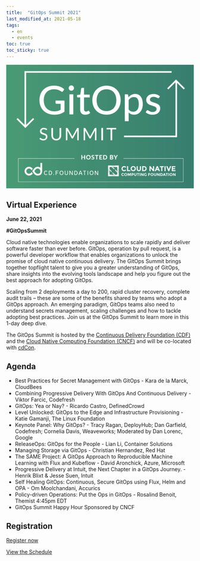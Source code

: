 ```yaml
---
title:  "GitOps Summit 2021"
last_modified_at: 2021-05-18
tags:
  - en
  - events
toc: true
toc_sticky: true
---
```


[![](/assets/images/posts/2021-05-18-gitops-summit-21.png)](https://events.linuxfoundation.org/gitops-summit/)

## Virtual Experience

**June 22, 2021**

**#GitOpsSummit**

Cloud native technologies enable organizations to scale rapidly and deliver software faster than ever before. GitOps, operation by pull request, is a powerful developer workflow that enables organizations to unlock the promise of cloud native continuous delivery. The GitOps Summit brings together topflight talent to give you a greater understanding of GitOps, share insights into the evolving tools landscape and help you figure out the best approach for adopting GitOps.

Scaling from 2 deployments a day to 200, rapid cluster recovery, complete audit trails – these are some of the benefits shared by teams who adopt a GitOps approach. An emerging paradigm, GitOps teams also need to understand secrets management, scaling challenges and how to tackle adopting best practices. Join us at the GitOps Summit to learn more in this 1-day deep dive.

The GitOps Summit is hosted by the [Continuous Delivery Foundation (CDF)](https://cd.foundation/) and the [Cloud Native Computing Foundation (CNCF)](https://www.cncf.io/) and will be co-located with [cdCon](https://events.linuxfoundation.org/cdcon/).

## Agenda

 - Best Practices for Secret Management with GitOps - Kara de la Marck, CloudBees
 - Combining Progressive Delivery With GitOps And Continuous Delivery - Viktor Farcic, Codefresh
 - GitOps: Yea or Nay? - Ricardo Castro, DefinedCrowd
 - Level Unlocked: GitOps to the Edge and Infrastructure Provisioning - Katie Gamanji, The Linux Foundation
 - Keynote Panel: Why GitOps? - Tracy Ragan, DeployHub; Dan Garfield, Codefresh; Cornelia Davis, Weaveworks; Moderated by Dan Lorenc, Google
 - ReleaseOps: GitOps for the People - Lian Li, Container Solutions
 - Managing Storage via GitOps - Christian Hernandez, Red Hat
 - The SAME Project: A GitOps Approach to Reproducible Machine Learning with Flux and Kubeflow - David Aronchick, Azure, Microsoft
 - Progressive Delivery at Intuit, the Next Chapter in a GitOps Journey. - Henrik Blixt & Jesse Suen, Intuit
 - Self Healing GitOps: Continuous, Secure GitOps using Flux, Helm and OPA - Om Moolchandani, Accurics
 - Policy-driven Operations: Put the Ops in GitOps - Rosalind Benoit, Themist
4:45pm EDT
 - GitOps Summit Happy Hour Sponsored by CNCF

## Registration

[Register now](https://www.cvent.com/d/b7qylh/4W?ct=50221cf5-5496-4c34-9ec0-3b52b1bf1204&_ga=2.213519767.2069174923.1621350275-2006967682.1618230804)

[View the Schedule](https://events.linuxfoundation.org/gitops-summit/program/schedule/)